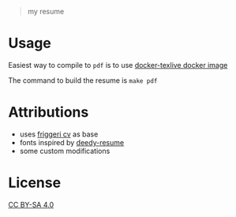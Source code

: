 > my resume

# Usage

Easiest way to compile to `pdf` is to use [docker-texlive docker image](https://github.com/thomasWeise/docker-texlive)

The command to build the resume is `make pdf`

# Attributions

* uses [friggeri cv](http://www.latextemplates.com/template/friggeri-resume-cv) as base
* fonts inspired by [deedy-resume](https://github.com/deedy/Deedy-Resume)
* some custom modifications

# License

[CC BY-SA 4.0](LICENSE)
